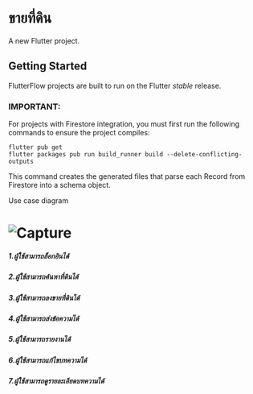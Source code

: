 # ขายที่ดิน

A new Flutter project.

## Getting Started

FlutterFlow projects are built to run on the Flutter _stable_ release.

### IMPORTANT:

For projects with Firestore integration, you must first run the following commands to ensure the project compiles:

```
flutter pub get
flutter packages pub run build_runner build --delete-conflicting-outputs
```

This command creates the generated files that parse each Record from Firestore into a schema object.

Use case diagram
# ![Capture](https://user-images.githubusercontent.com/97527905/159706250-3ca9f87f-d3e7-43ba-8fa1-ee74fd8d5f70.PNG)

##### 1.ผู้ใช้สามารถล็อกอินได้
##### 2.ผู้ใช้สามารถค้นหาที่ดินได้
##### 3.ผู้ใช้สามารถลงขายที่ดินได้
##### 4.ผู้ใช้สามารถส่งข้อความได้
##### 5.ผู้ใช้สามารถรายงานได้
##### 6.ผู้ใช้สามารถแก้ไขบทความได้
##### 7.ผู้ใช้สามารถดูรายละเอียดบทความได้
